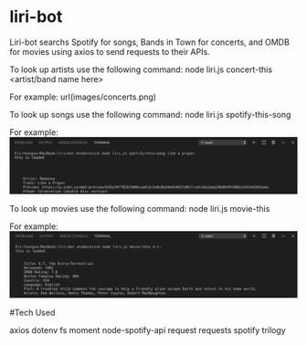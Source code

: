 # liri-bot

Liri-bot searchs Spotify for songs, Bands in Town for concerts, and OMDB for movies using axios to send requests to their APIs.

To look up artists use the following command:
node liri.js concert-this <artist/band name here>

For example:
url(images/concerts.png)

To look up songs use the following command:
node liri.js spotify-this-song <song name here>

For example:
![Song](images/songs.png)

To look up movies use the following command:
node liri.js movie-this <movie name here>

For example:
![Movie](images/movies.png)

#Tech Used

axios
dotenv
fs
moment
node-spotify-api
request
requests
spotify
trilogy

